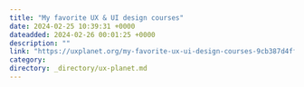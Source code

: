 ```yaml
---
title: "My favorite UX & UI design courses"
date: 2024-02-25 10:39:31 +0000
dateadded: 2024-02-26 00:01:25 +0000
description: ""
link: "https://uxplanet.org/my-favorite-ux-ui-design-courses-9cb387d4ffa4?source=rss----819cc2aaeee0---4"
category:
directory: _directory/ux-planet.md
---
```

